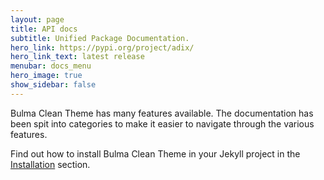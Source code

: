 ```yaml
---
layout: page
title: API docs
subtitle: Unified Package Documentation.
hero_link: https://pypi.org/project/adix/
hero_link_text: latest release
menubar: docs_menu
hero_image: true
show_sidebar: false
---
```


Bulma Clean Theme has many features available. The documentation has been spit into categories to make it easier to navigate through the various features.

Find out how to install Bulma Clean Theme in your Jekyll project in the [Installation](/bulma-clean-theme/docs/getting-started/installation/) section.
